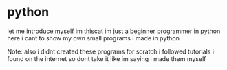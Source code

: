 # python
let me introduce myself im thiscat im just a beginner programmer in python here i cant to show my own small programs i made in python

Note: also i didnt created these programs for scratch i followed tutorials i found on the internet so dont take it like im saying i made them myself
